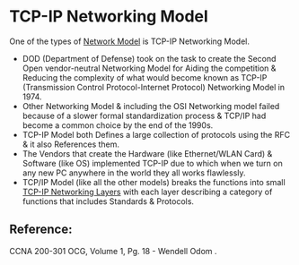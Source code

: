 # TCP-IP Networking Model

One of the types of [Network Model](https://app.gitbook.com/@mudassirs46/s/network-fundamentals/~/drafts/-MRZ4cjfS8UXyANv_uLC/internet-networking-model) is TCP-IP Networking Model.

* DOD \(Department of Defense\) took on the task to create the Second Open vendor-neutral Networking Model for Aiding the competition & Reducing the complexity of what would become known as TCP-IP \(Transmission Control Protocol-Internet Protocol\) Networking Model in 1974.
* Other Networking Model & including the OSI Networking model failed because of a slower formal standardization process & TCP/IP had become a common choice by the end of the 1990s.
* TCP-IP Model both Defines a large collection of protocols using the RFC & it also References them.
* The Vendors that create the Hardware \(like Ethernet/WLAN Card\) & Software \(like OS\) implemented TCP-IP due to which when we turn on any new PC anywhere in the world they all works flawlessly.
* TCP/IP Model \(like all the other models\) breaks the functions into small [TCP-IP Networking Layers](https://app.gitbook.com/@mudassirs46/s/network-fundamentals/~/drafts/-MRZ4cjfS8UXyANv_uLC/tcp-ip-layers) with each layer describing a category of functions that includes Standards & Protocols. 

## Reference:

CCNA 200-301 OCG, Volume 1, Pg. 18 - Wendell Odom .

